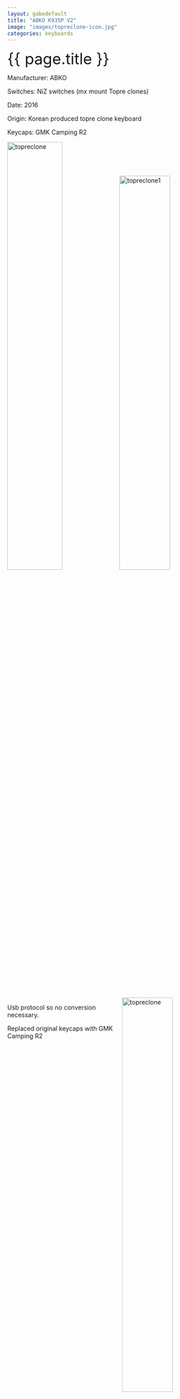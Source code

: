 ```yaml
---
layout: gabedefault
title: "ABKO K935P V2"
image: "images/topreclone-icon.jpg"
categories: keyboards
---
```

<span style="font-size:35px">{{ page.title }}</span>

Manufacturer: ABKO

Switches: NiZ switches (mx mount Topre clones)

Date: 2016

Origin: Korean produced topre clone keyboard

Keycaps: GMK Camping R2

<img src="{{ site.baseurl }}/images/topreclone.jpg" alt="topreclone" width="50%"/>

<img src="{{ site.baseurl }}/images/topreclone-1.jpg" alt="topreclone1" width="48%"/>
<img src="{{ site.baseurl }}/images/topreclone-2.jpg" style="float:right" alt="topreclone" width="48%"/>

Usb protocol so no conversion necessary.

Replaced original keycaps with GMK Camping R2